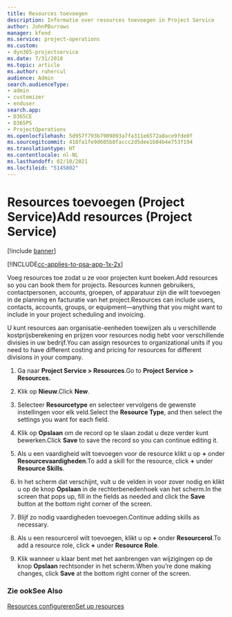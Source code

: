 ```yaml
---
title: Resources toevoegen
description: Informatie over resources toevoegen in Project Service
author: JohnPBurrows
manager: kfend
ms.service: project-operations
ms.custom:
- dyn365-projectservice
ms.date: 7/31/2018
ms.topic: article
ms.author: ruhercul
audience: Admin
search.audienceType:
- admin
- customizer
- enduser
search.app:
- D365CE
- D365PS
- ProjectOperations
ms.openlocfilehash: 5d957f793b7909893a7fa311e6572a8ace9fde0f
ms.sourcegitcommit: 418fa1fe9d605b8faccc2d5dee1b04b4e753f194
ms.translationtype: HT
ms.contentlocale: nl-NL
ms.lasthandoff: 02/10/2021
ms.locfileid: "5145802"
---
```

# <a name="add-resources-project-service"></a><span data-ttu-id="a2ad7-103">Resources toevoegen (Project Service)</span><span class="sxs-lookup"><span data-stu-id="a2ad7-103">Add resources (Project Service)</span></span>

[!include [banner](../includes/psa-now-project-operations.md)]

[!INCLUDE[cc-applies-to-psa-app-1x-2x](../includes/cc-applies-to-psa-app-1x-2x.md)]

<span data-ttu-id="a2ad7-104">Voeg resources toe zodat u ze voor projecten kunt boeken.</span><span class="sxs-lookup"><span data-stu-id="a2ad7-104">Add resources so you can book them for projects.</span></span> <span data-ttu-id="a2ad7-105">Resources kunnen gebruikers, contactpersonen, accounts, groepen, of apparatuur zijn die wilt toevoegen in de planning en facturatie van het project.</span><span class="sxs-lookup"><span data-stu-id="a2ad7-105">Resources can include users, contacts, accounts, groups, or equipment—anything that you might want to include in your project scheduling and invoicing.</span></span>  
  
<span data-ttu-id="a2ad7-106">U kunt resources aan organisatie-eenheden toewijzen als u verschillende kostprijsberekening en prijzen voor resources nodig hebt voor verschillende divisies in uw bedrijf.</span><span class="sxs-lookup"><span data-stu-id="a2ad7-106">You can assign resources to organizational units if you need to have different costing and pricing for resources for different divisions in your company.</span></span>  
  
1.  <span data-ttu-id="a2ad7-107">Ga naar **Project Service > Resources**.</span><span class="sxs-lookup"><span data-stu-id="a2ad7-107">Go to **Project Service > Resources.**</span></span>  
  
2.  <span data-ttu-id="a2ad7-108">Klik op **Nieuw**.</span><span class="sxs-lookup"><span data-stu-id="a2ad7-108">Click **New**.</span></span>  
  
3.  <span data-ttu-id="a2ad7-109">Selecteer **Resourcetype** en selecteer vervolgens de gewenste instellingen voor elk veld.</span><span class="sxs-lookup"><span data-stu-id="a2ad7-109">Select the **Resource Type**, and then select the settings you want for each field.</span></span>  
  
4.  <span data-ttu-id="a2ad7-110">Klik op **Opslaan** om de record op te slaan zodat u deze verder kunt bewerken.</span><span class="sxs-lookup"><span data-stu-id="a2ad7-110">Click **Save** to save the record so you can continue editing it.</span></span>  
  
5.  <span data-ttu-id="a2ad7-111">Als u een vaardigheid wilt toevoegen voor de resource klikt u op **+** onder **Resourcevaardigheden**.</span><span class="sxs-lookup"><span data-stu-id="a2ad7-111">To add a skill for the resource, click **+** under **Resource Skills**.</span></span>  
  
6.  <span data-ttu-id="a2ad7-112">In het scherm dat verschijnt, vult u de velden in voor zover nodig en klikt u op de knop **Opslaan** in de rechterbenedenhoek van het scherm.</span><span class="sxs-lookup"><span data-stu-id="a2ad7-112">In the screen that pops up, fill in the fields as needed and click the **Save** button at the bottom right corner of the screen.</span></span>  
  
7.  <span data-ttu-id="a2ad7-113">Blijf zo nodig vaardigheden toevoegen.</span><span class="sxs-lookup"><span data-stu-id="a2ad7-113">Continue adding skills as necessary.</span></span>  
  
8.  <span data-ttu-id="a2ad7-114">Als u een resourcerol wilt toevoegen, klikt u op **+** onder **Resourcerol**.</span><span class="sxs-lookup"><span data-stu-id="a2ad7-114">To add a resource role, click **+** under **Resource Role**.</span></span>  
  
9. <span data-ttu-id="a2ad7-115">Klik wanneer u klaar bent met het aanbrengen van wijzigingen op de knop **Opslaan** rechtsonder in het scherm.</span><span class="sxs-lookup"><span data-stu-id="a2ad7-115">When you’re done making changes, click **Save** at the bottom right corner of the screen.</span></span>  
  
### <a name="see-also"></a><span data-ttu-id="a2ad7-116">Zie ook</span><span class="sxs-lookup"><span data-stu-id="a2ad7-116">See Also</span></span>  
 [<span data-ttu-id="a2ad7-117">Resources configureren</span><span class="sxs-lookup"><span data-stu-id="a2ad7-117">Set up resources</span></span>](../psa/set-up-resources.md)
